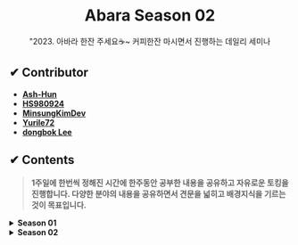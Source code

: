 <h1 align="center">Abara Season 02</h1>
<div align="center"><p>"2023. 아바라 한잔 주세요☕~ 커피한잔 마시면서 진행하는 데일리 세미나</p></div>


## ✔ Contributor
- [**Ash-Hun**](https://github.com/ash-hun)
- [**HS980924**](https://github.com/HS980924)
- [**MinsungKimDev**](https://github.com/MinsungKimDev)
- [**Yurile72**](https://github.com/Yurile72)
- [**dongbok Lee**](https://github.com/Dongbok-Lee)

## ✔ Contents
> **1주일에 한번씩 정해진 시간에 한주동안 공부한 내용을 공유하고 자유로운 토킹을 진행합니다. 다양한 분야의 내용을 공유하면서 견문을 넓히고 배경지식을 기르는것이 목표입니다.**

<!---
----------------------------------------------------------------------------
[ How to write mdfile? Through below form :) ]

- #### YY.mm.dd. Daily Seminar
  - Contributor 01 : Short explain, link   
  - Contributor 02 : Short explain, link  
  - Contributor 03 : Short explain, link    
  - etc..
  
----------------------------------------------------------------------------
--->

<details>
  <summary><b>Season 01</b></summary>

- #### **22.08.08. Daily Seminar**
  - Ash-Hun : 선형대수 기초, 행렬 표기법, 영어 회화 스터디 소개
  - HS980924 : Node.js 기본편 -핵심개념 이해-
  - MinsungKimDev : 코딩셰프 - 플러터 순한맛 강좌 15 ~ 20 
 
- #### **22.08.15. Daily Seminar**
  - Ash-Hun : "Attention is all Need" Paper Review, How to write on README.md  
  - HS980924 : JWT 토큰  
  - MinsungKimDev : 관계형 데이터베이스와 Join, Sequelize Framework  

- #### **22.08.22. Daily Seminar**
  - Ash-Hun :  KNN알고리즘 설명
  - HS980924 : 우선순위 큐 개념 및 동작 과정 설명
  - MinsungKimDev :  Sequelize module & Swagger 개념 및 사용법 설명

- #### **22.08.29. Daily Seminar**
  - Ash-Hun :   LSTM 개념 설명
  - HS980924 :   CORS 개념 설명
  - MinsungKimDev :   API 전송방식 개념 설명, HCS API 동작 시연

- #### **22.09.05. Holiday 🥰🥰**

- #### **22.09.13. Daily Seminar**
  - Ash-Hun : Advanced Python lec01 
  - HS980924 : Javascript Garbage Collector   
  - MinsungKimDev : Node.js ProjectMangaer 'PM2'  

- #### **22.09.19. Daily Seminar**
  - Ash-Hun : Advanced Python lec02  
  - HS980924 : Redis 파헤치기   
  - MinsungKimDev : 클라우드 컴퓨팅과 데이터센터  
  - Yurile72 : 파이썬 멀티쓰레딩
  
- #### **22.09.26. Pray2U Seminar😎😎**

- #### **22.10.06. METAVERSE Seminar (with. HNU 대학원)🤓🤓**

- #### **22.10.17. Daily Seminar**
  - Ash-Hun : DALL-E와 text2img의 트렌드  
  - HS980924 : Socket 통신   
  - MinsungKimDev : ESLint와 GPIO 시스템
  - Yurile72 : 카카오 화재로 알아보는 DR 시스템

- #### **22.10.30. Daily Seminar**
  - Ash-Hun : SW감리와 User Test(공기업 정보시스템 감리 경험공유)  
  - HS980924 : 스패닝 트리   
  - MinsungKimDev : 양자컴퓨팅 산업 응용 사례  
  - Yurile72 : 웹 해킹 스킬업 과정 (feat. BOB)  

- #### **22.11.01. 이력서/포트폴리오 비교분석 세미나 (1)**
  
- #### **22.11.10. 이력서/포트폴리오 비교분석 세미나 (2)**  

- #### **22.12.11. 이력서/포트폴리오 비교분석 세미나 (3)**

</details>

<details>
  <summary><b>Season 02</b></summary>
  
  - #### **23.01.xx. Weekly Seminar**
    - Not yet
  
</details>
